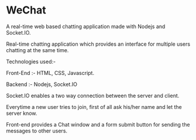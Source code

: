 # WeChat
A real-time web based chatting application made with Nodejs and Socket.IO.

Real-time chatting application which provides an interface for multiple users chatting at the same time.

Technologies used:-

Front-End :- HTML, CSS, Javascript.

Backend :- Nodejs, Socket.IO 

Socket.IO enables a two way connection between the server and client.

Everytime a new user tries to join, first of all ask his/her name and let the server know.

Front-end provides a Chat window and a form submit button for sending the messages to other users.


